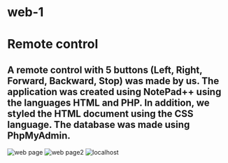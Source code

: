 # web-1
# Remote control
## A remote control with 5 buttons (Left, Right, Forward, Backward, Stop) was made by us. The application was created using NotePad++ using the languages HTML and PHP. In addition, we styled the HTML document using the CSS language. The database was made using PhpMyAdmin.

![web page](https://github.com/ShahadAliH/web-1/assets/145300172/1f18aeea-3dff-4243-9e53-c1ffe999073e)
![web page2](https://github.com/ShahadAliH/web-1/assets/145300172/39b0aa62-93f4-4478-bcd5-8564315425e6)
![localhost](https://github.com/ShahadAliH/web-1/assets/145300172/5438262e-b985-4aca-8571-97d148c3fa62)
